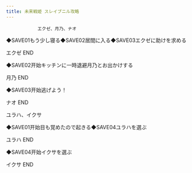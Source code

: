 ```yaml
---
title: 未来戦姫 スレイブニル攻略
---
```


                エクゼ、月乃、ナオ

◆SAVE01もう少し寝る◆SAVE02居間に入る◆SAVE03エクゼに助けを求める

エクゼ END

◆SAVE02开始キッチンに一時退避月乃とお出かけする

月乃 END

◆SAVE03开始逃げよう！

ナオ END

ユラハ、イクサ

◆SAVE01开始目も覚めたので起きる◆SAVE04ユラハを選ぶ

ユラハ END

◆SAVE04开始イクサを選ぶ

イクサ END
              
